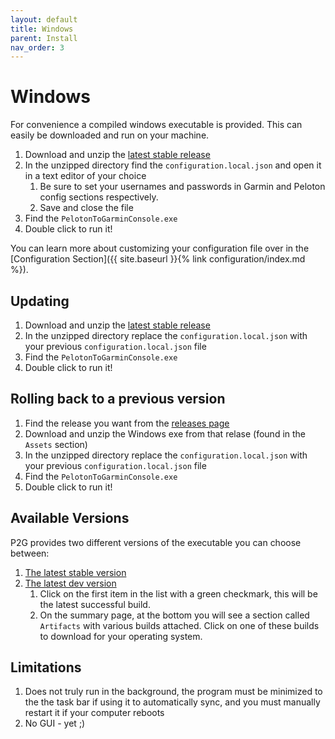 ```yaml
---
layout: default
title: Windows
parent: Install
nav_order: 3
---
```


# Windows

For convenience a compiled windows executable is provided. This can easily be downloaded and run on your machine.

1. Download and unzip the [latest stable release](https://github.com/philosowaffle/peloton-to-garmin/releases)
1. In the unzipped directory find the `configuration.local.json` and open it in a text editor of your choice
    1. Be sure to set your usernames and passwords in Garmin and Peloton config sections respectively.
    1. Save and close the file
1. Find the `PelotonToGarminConsole.exe`
1. Double click to run it!

You can learn more about customizing your configuration file over in the [Configuration Section]({{ site.baseurl }}{% link configuration/index.md %}).

## Updating

1. Download and unzip the [latest stable release](https://github.com/philosowaffle/peloton-to-garmin/releases)
1. In the unzipped directory replace the `configuration.local.json` with your previous `configuration.local.json` file
1. Find the `PelotonToGarminConsole.exe`
1. Double click to run it!

## Rolling back to a previous version

1. Find the release you want from the [releases page](https://github.com/philosowaffle/peloton-to-garmin/releases)
1. Download and unzip the Windows exe from that relase (found in the `Assets` section)
1. In the unzipped directory replace the `configuration.local.json` with your previous `configuration.local.json` file
1. Find the `PelotonToGarminConsole.exe`
1. Double click to run it!

## Available Versions

P2G provides two different versions of the executable you can choose between:

1. [The latest stable version](https://github.com/philosowaffle/peloton-to-garmin/releases)
1. [The latest dev version](https://github.com/philosowaffle/peloton-to-garmin/actions/workflows/publish_distros_latest.yml)
    1. Click on the first item in the list with a green checkmark, this will be the latest successful build.
    1. On the summary page, at the bottom you will see a section called `Artifacts` with various builds attached. Click on one of these builds to download for your operating system.

## Limitations

1. Does not truly run in the background, the program must be minimized to the the task bar if using it to automatically sync, and you must manually restart it if your computer reboots
1. No GUI - yet ;)